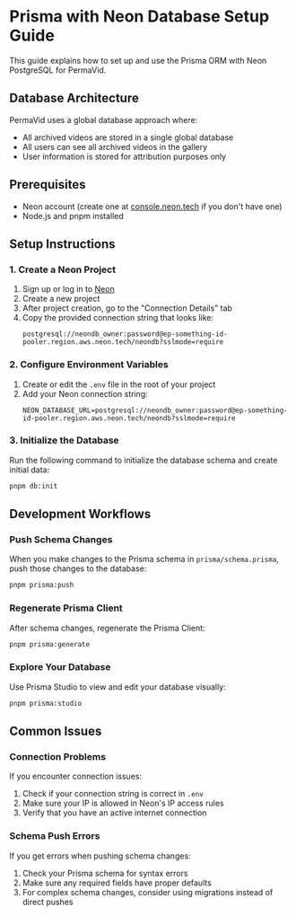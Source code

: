 # Prisma with Neon Database Setup Guide

This guide explains how to set up and use the Prisma ORM with Neon PostgreSQL for PermaVid.

## Database Architecture

PermaVid uses a global database approach where:
- All archived videos are stored in a single global database
- All users can see all archived videos in the gallery
- User information is stored for attribution purposes only

## Prerequisites

- Neon account (create one at [console.neon.tech](https://console.neon.tech) if you don't have one)
- Node.js and pnpm installed

## Setup Instructions

### 1. Create a Neon Project

1. Sign up or log in to [Neon](https://console.neon.tech)
2. Create a new project
3. After project creation, go to the "Connection Details" tab
4. Copy the provided connection string that looks like:
   ```
   postgresql://neondb_owner:password@ep-something-id-pooler.region.aws.neon.tech/neondb?sslmode=require
   ```

### 2. Configure Environment Variables

1. Create or edit the `.env` file in the root of your project
2. Add your Neon connection string:
   ```
   NEON_DATABASE_URL=postgresql://neondb_owner:password@ep-something-id-pooler.region.aws.neon.tech/neondb?sslmode=require
   ```

### 3. Initialize the Database

Run the following command to initialize the database schema and create initial data:

```bash
pnpm db:init
```

## Development Workflows

### Push Schema Changes

When you make changes to the Prisma schema in `prisma/schema.prisma`, push those changes to the database:

```bash
pnpm prisma:push
```

### Regenerate Prisma Client

After schema changes, regenerate the Prisma Client:

```bash
pnpm prisma:generate
```

### Explore Your Database

Use Prisma Studio to view and edit your database visually:

```bash
pnpm prisma:studio
```

## Common Issues

### Connection Problems

If you encounter connection issues:

1. Check if your connection string is correct in `.env`
2. Make sure your IP is allowed in Neon's IP access rules
3. Verify that you have an active internet connection

### Schema Push Errors

If you get errors when pushing schema changes:

1. Check your Prisma schema for syntax errors
2. Make sure any required fields have proper defaults
3. For complex schema changes, consider using migrations instead of direct pushes 